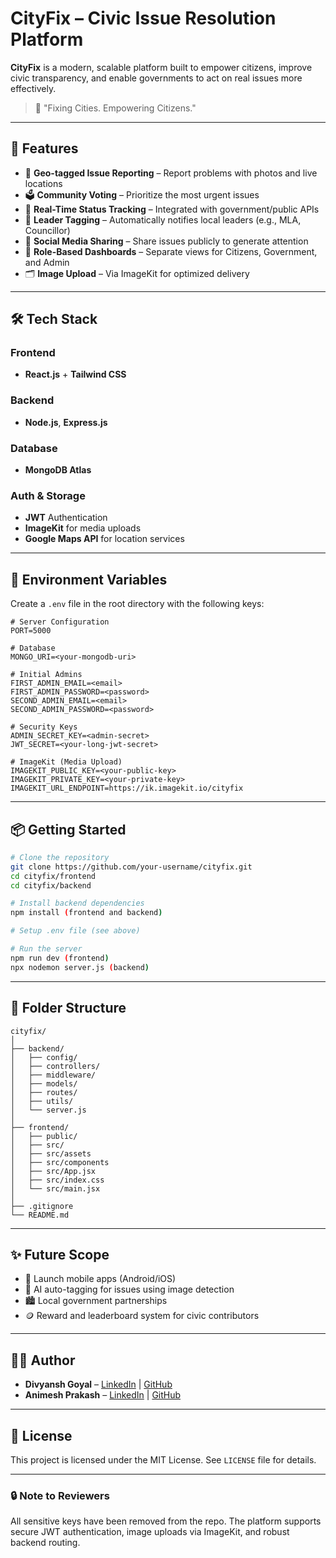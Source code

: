 # CityFix – Civic Issue Resolution Platform

**CityFix** is a modern, scalable platform built to empower citizens, improve civic transparency, and enable governments to act on real issues more effectively.

> 📢 "Fixing Cities. Empowering Citizens."

---

## 🚀 Features

- 📍 **Geo-tagged Issue Reporting** – Report problems with photos and live locations
- 🗳️ **Community Voting** – Prioritize the most urgent issues
- 🔄 **Real-Time Status Tracking** – Integrated with government/public APIs
- 🔗 **Leader Tagging** – Automatically notifies local leaders (e.g., MLA, Councillor)
- 📢 **Social Media Sharing** – Share issues publicly to generate attention
- 👥 **Role-Based Dashboards** – Separate views for Citizens, Government, and Admin
- 🗂️ **Image Upload** – Via ImageKit for optimized delivery

---

## 🛠️ Tech Stack

### Frontend
- **React.js** + **Tailwind CSS**

### Backend
- **Node.js**, **Express.js**

### Database
- **MongoDB Atlas**

### Auth & Storage
- **JWT** Authentication  
- **ImageKit** for media uploads  
- **Google Maps API** for location services

---

## 🔐 Environment Variables

Create a `.env` file in the root directory with the following keys:

```env
# Server Configuration
PORT=5000

# Database
MONGO_URI=<your-mongodb-uri>

# Initial Admins
FIRST_ADMIN_EMAIL=<email>
FIRST_ADMIN_PASSWORD=<password>
SECOND_ADMIN_EMAIL=<email>
SECOND_ADMIN_PASSWORD=<password>

# Security Keys
ADMIN_SECRET_KEY=<admin-secret>
JWT_SECRET=<your-long-jwt-secret>

# ImageKit (Media Upload)
IMAGEKIT_PUBLIC_KEY=<your-public-key>
IMAGEKIT_PRIVATE_KEY=<your-private-key>
IMAGEKIT_URL_ENDPOINT=https://ik.imagekit.io/cityfix
```

---

## 📦 Getting Started

```bash
# Clone the repository
git clone https://github.com/your-username/cityfix.git
cd cityfix/frontend
cd cityfix/backend

# Install backend dependencies
npm install (frontend and backend)

# Setup .env file (see above)

# Run the server
npm run dev (frontend)
npx nodemon server.js (backend)
```

---

## 📂 Folder Structure

```
cityfix/
│
├── backend/
│   ├── config/
│   ├── controllers/
│   ├── middleware/
│   ├── models/
│   ├── routes/
│   ├── utils/
│   └── server.js
│
├── frontend/
│   ├── public/
│   ├── src/
│   ├── src/assets
│   ├── src/components
│   ├── src/App.jsx
│   ├── src/index.css
│   └── src/main.jsx
│
├── .gitignore
└── README.md
```

---

## ✨ Future Scope

- 📱 Launch mobile apps (Android/iOS)
- 🧠 AI auto-tagging for issues using image detection
- 🏙️ Local government partnerships
- 🪙 Reward and leaderboard system for civic contributors

---

## 👨‍💻 Author

- **Divyansh Goyal** – [LinkedIn](https://linkedin.com/in/divyanshgoyal777) | [GitHub](https://github.com/divyanshgoyal777)
- **Animesh Prakash** – [LinkedIn](https://www.linkedin.com/in/animesh-prakash-139b47309) | [GitHub](https://github.com/animesh-prakash1607)

---

## 📄 License

This project is licensed under the MIT License. See `LICENSE` file for details.

---

### 🔒 Note to Reviewers

All sensitive keys have been removed from the repo. The platform supports secure JWT authentication, image uploads via ImageKit, and robust backend routing.